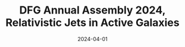 ---
title: "DFG Annual Assembly 2024, Relativistic Jets in Active Galaxies"
collection: talks
type: "Talk"
permalink: /talks/2024-04-01-talk-11
venue: "Schlosshotel Steinburg"
date: 2024-04-01
location: "Würzburg, Germany"
latitude: 49.7780356
longitude: 9.9434769
talk_slug: 'talk_11'
---